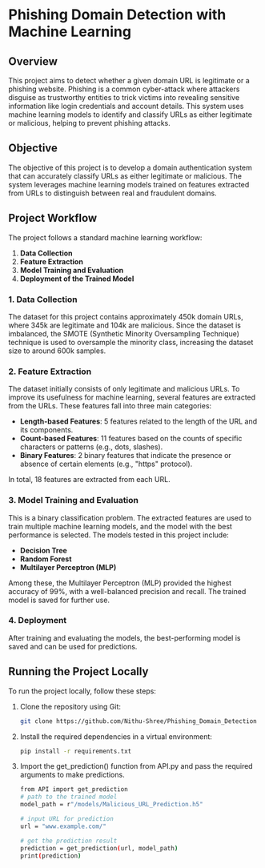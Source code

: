# Phishing Domain Detection with Machine Learning

##  Overview

This project aims to detect whether a given domain URL is legitimate or a phishing website. Phishing is a common cyber-attack where attackers disguise as trustworthy entities to trick victims into revealing sensitive information like login credentials and account details. This system uses machine learning models to identify and classify URLs as either legitimate or malicious, helping to prevent phishing attacks.

##  Objective

The objective of this project is to develop a domain authentication system that can accurately classify URLs as either legitimate or malicious. The system leverages machine learning models trained on features extracted from URLs to distinguish between real and fraudulent domains.

## Project Workflow

The project follows a standard machine learning workflow:
1. **Data Collection**
2. **Feature Extraction**
3. **Model Training and Evaluation**
4. **Deployment of the Trained Model**

### 1. Data Collection

The dataset for this project contains approximately 450k domain URLs, where 345k are legitimate and 104k are malicious. Since the dataset is imbalanced, the SMOTE (Synthetic Minority Oversampling Technique) technique is used to oversample the minority class, increasing the dataset size to around 600k samples.

### 2. Feature Extraction

The dataset initially consists of only legitimate and malicious URLs. To improve its usefulness for machine learning, several features are extracted from the URLs. These features fall into three main categories:

- **Length-based Features**: 5 features related to the length of the URL and its components.
- **Count-based Features**: 11 features based on the counts of specific characters or patterns (e.g., dots, slashes).
- **Binary Features**: 2 binary features that indicate the presence or absence of certain elements (e.g., "https" protocol).

In total, 18 features are extracted from each URL.

### 3. Model Training and Evaluation

This is a binary classification problem. The extracted features are used to train multiple machine learning models, and the model with the best performance is selected. The models tested in this project include:

- **Decision Tree**
- **Random Forest**
- **Multilayer Perceptron (MLP)**

Among these, the Multilayer Perceptron (MLP) provided the highest accuracy of 99%, with a well-balanced precision and recall. The trained model is saved for further use.

### 4. Deployment

After training and evaluating the models, the best-performing model is saved and can be used for predictions.

##  Running the Project Locally

To run the project locally, follow these steps:

1. Clone the repository using Git:
   ```bash
   git clone https://github.com/Nithu-Shree/Phishing_Domain_Detection
2. Install the required dependencies in a virtual environment:
   ```bash
   pip install -r requirements.txt
3. Import the get_prediction() function from API.py and pass the required arguments to make predictions.
   ```bash
   from API import get_prediction
   # path to the trained model
   model_path = r"/models/Malicious_URL_Prediction.h5"

   # input URL for prediction
   url = "www.example.com/"

   # get the prediction result
   prediction = get_prediction(url, model_path)
   print(prediction)
